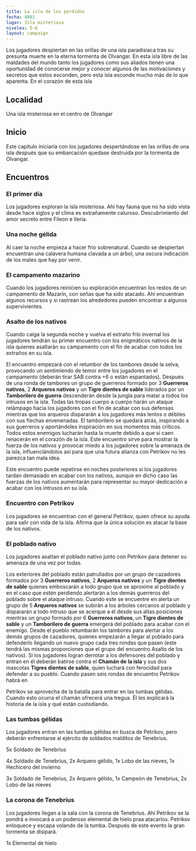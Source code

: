 ```yaml
---
title: La isla de los perdidos
fecha: 4001
lugar: Isla misteriosa
niveles: 5-6
layout: campaign
---
```


Los jugadores despiertan en las orillas de una isla paradisíaca tras su presunta muerte en la eterna tormenta de Olvangar. En esta isla libre de las maldades del mundo tanto los jugadores como sus aliados tienen una oportunidad de conocerse mejor y conocer algunos de las motivaciones y secretos que estos esconden, pero esta isla esconde mucho más de lo que aparenta. En el corazón de esta isla 

## Localidad

Una isla misteriosa en el centro de Olvangar

## Inicio

Este capítulo iniciaría con los jugadores despertándose en las orillas de una isla después que su embarcación quedase destruida por la tormenta de Olvangar. 

## Encuentros

### El primer día

Los jugadores exploran la isla misteriosa. Ahí hay fauna que no ha sido vista desde hace siglos y el clima es extrañamente caluroso. Descubrimiento del amor secreto entre Fileon e Ileria.

### Una noche gélida

Al caer la noche empieza a hacer frío sobrenatural. Cuando se despiertan encuentran una calavera humana clavada a un árbol, una oscura indicación de los males que hay por venir.

### El campamento mazarino

Cuando los jugadores reinicien su exploración encuentran los restos de un campamento de Mazarín, con señas que ha sido atacado. Ahí encuentran algunos recursos y si rastrean los alrededores pueden encontrar a algunos supervivientes.

### Asalto de los nativos

Cuando caiga la segunda noche y vuelva el extraño frío invernal los jugadores tendrán su primer encuentro con los enigmáticos nativos de la isla quienes asaltarán su campamento con el fin de acabar con todos los extraños en su isla. 

El encuentro empezará con el retumbor de los tambores desde la selva, provocando un sentimiendo de temor entre los jugadores en el campamento (deberán tirar SAB contra +6 o están espantados). Después de una ronda de tambores un grupo de guerreros formado por 3 **Guerreros nativos**, 2 **Arqueros nativos** y un **Tigre dientes de sable** liderados por un **Tamborilero de guerra** descenderán desde la jungla para matar a todos los intrusos en la isla. Todas las tropas cuerpo a cuerpo harán un ataque relámpago hacia los jugadores con el fin de acabar con sus defensas mientras que los arqueros dispararán a los jugadores más lentos o débiles con sus flechas envenenadas. El tamborilero se quedará atrás, inspirando a sus guerreros y aportándoles inspiración en sus momentos más críticos. Todos estos enemigos lucharán hasta la muerte debido a que si caen renacerán en el corazón de la isla. Este encuentro sirve para mostrar la fuerza de los nativos y provocar miedo a los jugadores sobre la amenaza de la isla, influenciándolos así para que una futura alianza con Petrikov no les parezca tan mala idea.

Este encuentro puede repetirse en noches posteriores si los jugadores tardan demasiado en acabar con los nativos, aunque en dicho caso las fuerzas de los nativos aumentarán para representar su mayor dedicación a acabar con los intrusos en su isla. 

### Encuentro con Petrikov

Los jugadores se encuentran con el general Petrikov, quien ofrece su ayuda para salir con vida de la isla. Afirma que la única solución es atacar la base de los nativos.

### El poblado nativo

Los jugadores asaltan el poblado nativo junto con Petrikov para detener su amenaza de una vez por todas. 

Los exteriores del poblado están patrullados por un grupo de cazadores formados por 3 **Guerreros nativos**, 2 **Arqueros nativos**  y un **Tigre dientes de sable** quienes emboscarán a todo grupo que se aproxime al poblado y en el caso que estén perdiendo alertarán a los demás guerreros del poblado sobre el ataque intruso. Cuando este se encuentre en alerta un grupo de 5 **Arqueros nativos** se subirán a los árboles cercanos al poblado y dispararán a todo intruso que se acerque a él desde sus altas posiciones mientras un grupo formado por 6 **Guerreros nativos**, un **Tigre dientes de sable** y un **Tamborilero de guerra** emergerá del poblado para acabar con el enemigo. Desde el pueblo retumbarán los tambores para alertar a los demás grupos de cazadores, quienes empezarán a llegar al poblado para defenderlo llegando un nuevo grupo cada tres rondas que pasen (este tendrá las mismas proporciones que el grupo del encuentro Asalto de los nativos). Si los jugadores logran derrotar a los defensores del poblado y entran en él deberán batirse contra el **Chamán de la isla** y sus dos mascotas **Tigres dientes de sable**, quien luchará con ferocidad para defender a su pueblo. Cuando pasen seis rondas de encuentro Petrikov habrá en 

Petrikov se aprovecha de la batalla para entrar en las tumbas gélidas. Cuando esto ocurra el chamán ofrecerá una tregua. Él les explicará la historia de la isla y qué están custodiando.

### Las tumbas gélidas

Los jugadores entran en las tumbas gélidas en busca de Petrikov, pero deberán enfrentarse al ejército de soldados malditos de Tenebrius.

5x Soldado de Tenebrius

4x Soldado de Tenebrius, 2x Arquero gélido, 1x Lobo de las nieves, 1x Hechicero del invierno

3x Soldado de Tenebrius, 2x Arquero gélido, 1x Campeón de Tenebrius, 2x Lobo de las nieves

### La corona de Tenebrius

Los jugadores llegan a la sala con la corona de Tenebrius. Ahí Petrikov se la pondrá e invocará a un poderoso elemental de hielo praa atacarlos. Petrikov enloquece y escapa volando de la tumba. Después de este evento la gran tormenta se disipará.

1x Elemental de hielo

